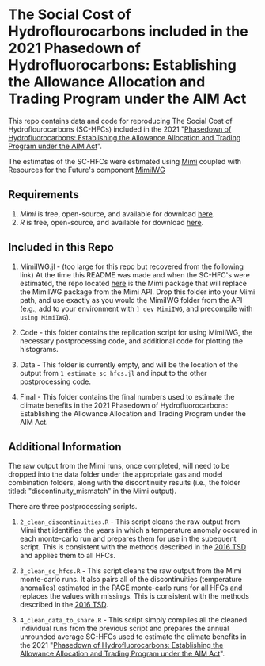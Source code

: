 # The Social Cost of Hydroflourocarbons included in the 2021 Phasedown of Hydrofluorocarbons: Establishing the Allowance Allocation and Trading Program under the AIM Act


This repo contains data and code for reproducing The Social Cost of Hydroflourocarbons  (SC-HFCs) included in the 2021 
"[Phasedown of Hydrofluorocarbons: Establishing the Allowance Allocation and Trading Program under the AIM Act](https://www.epa.gov/climate-hfcs-reduction/proposed-rule-phasedown-hydrofluorocarbons-establishing-allowance-allocation)". 

The estimates of the SC-HFCs were estimated using [Mimi](https://www.mimiframework.org/) coupled with Resources for the Future's component [MimiIWG](https://www.rff.org/publications/data-tools/social-cost-of-carbon-computing-platform-models-from-the-iwg/) 

## Requirements

1. *Mimi* is free, open-source, and available for download [here](https://www.mimiframework.org/).
2. *R* is free, open-source, and available for download [here](https://www.r-project.org/).

## Included in this Repo

1. MimiIWG.jl - (too large for this repo but recovered from the following link) At the time this README was made and when the SC-HFC's were estimated, the repo located [here](https://github.com/bryanparthum/MimiIWG.jl/tree/HFC-implementation) is the Mimi package that will replace the MimiIWG package from the Mimi API. Drop this folder into your Mimi path, and use exactly as you would the MimiIWG folder
from the API (e.g., add to your environment with `] dev MimiIWG`, and precompile with `using MimiIWG`). 

2. Code - this folder contains the replication script for using MimiIWG, the necessary postprocessing code, and additional code for plotting the histograms. 

3. Data - This folder is currently empty, and will be the location of the output from `1_estimate_sc_hfcs.jl` and input to the other postprocessing code. 

4. Final - This folder contains the final numbers used to estimate the climate benefits in the 2021 Phasedown of Hydrofluorocarbons: Establishing the Allowance Allocation and Trading Program under the AIM Act. 

## Additional Information

The raw output from the Mimi runs, once completed, will need to be dropped into the data folder under the appropriate gas and model combination folders, along with the discontinuity
results (i.e., the folder titled: "discontinuity_mismatch" in the Mimi output).

There are three postprocessing scripts.

1. `2_clean_discontinuities.R` - This script cleans the raw output from Mimi that identifies the years in which a temperature anomaly occured in each monte-carlo run 
and prepares them for use in the subequent script. This is consistent with the methods described in the 
[2016 TSD](https://www.epa.gov/sites/default/files/2016-12/documents/addendum_to_sc-ghg_tsd_august_2016.pdf) and applies them to all HFCs.

2. `3_clean_sc_hfcs.R` - This script cleans the raw output from the Mimi monte-carlo runs. It also pairs all of the discontinuities (temperature anomalies) estimated 
in the PAGE monte-carlo runs for all HFCs and replaces the values with missings. This is consistent with the methods described in the 
[2016 TSD](https://www.epa.gov/sites/default/files/2016-12/documents/addendum_to_sc-ghg_tsd_august_2016.pdf).

3. `4_clean_data_to_share.R` - This script simply compiles all the cleaned individual runs from the previous script and prepares the annual unrounded average SC-HFCs used to estimate the climate benefits in the 2021 "[Phasedown of Hydrofluorocarbons: Establishing the Allowance Allocation and Trading Program under the AIM Act](https://www.epa.gov/climate-hfcs-reduction/proposed-rule-phasedown-hydrofluorocarbons-establishing-allowance-allocation)". 
